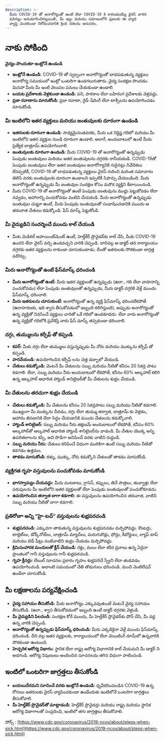 ```yaml
---
description: >-
  మీరు COVID-19 తో అనారోగ్యంతో ఉంటే లేదా COVID-19 కి కారణమయ్యే వైరస్ బారిన
  పడినట్లు అనుమానించినట్లయితే, మీ ఇల్లు మరియు సమాజంలోని ప్రజలకు ఈ వ్యాధి
  వ్యాప్తి చెందకుండా నిరోధించడానికి క్రింది దశలను అనుసరిం.
---
```


# నాకు సోకింది

**వైద్యం పొందుతూ ఇంట్లోనే ఉండండి**

* **ఇంట్లోనే ఉండండి:** COVID-19 తో స్వల్పంగా అనారోగ్యంతో బాధపడుతున్న వ్యక్తులు అనారోగ్య సమయంలో ఇంట్లో ఒంటరిగా ఉండగలుగుతారు. వైద్య సంరక్షణ పొందడం మినహా మీరు మీ ఇంటి వెలుపల పనులు చేయకుండా ఉండాలి.
* **బయట ప్రదేశాలకు వెళ్లకుండా ఉండండి:** పని, పాఠశాల లేదా బహిరంగ ప్రదేశాలకు వెళ్లవద్దు.
* **ప్రజా రవాణాను మానుకోండి:** ప్రజా రవాణా, రైడ్-షేరింగ్ లేదా టాక్సీలను ఉపయోగించడం మానుకోండి.

### **మీ ఇంటిలోని ఇతర వ్యక్తులు మరియు జంతువులకు దూరంగా ఉండండి**

* **ఇతరులకు దూరంగా ఉండండి:** సాధ్యమైనంతవరకు, మీరు ఒక నిర్దిష్ట గదిలో మరియు మీ ఇంటిలోని ఇతర వ్యక్తుల నుండి దూరంగా ఉండాలి. అలాగే, అందుబాటులో ఉంటే మీరు ప్రత్యేక బాత్రూమ్ ఉపయోగించాలి.
* **జంతువులకు దూరంగా ఉండండి:** మీరు COVID-19 తో అనారోగ్యంతో ఉన్నప్పుడు పెంపుడు జంతువులు మరియు ఇతర జంతువులను దగ్గరకు రానీయకండి. COVID-19తో పెంపుడు జంతువులు లేదా ఇతర జంతువులు అనారోగ్యానికి గురైనట్లు నివేదికలు లేనప్పటికీ, COVID-19 తో బాధపడుతున్న వ్యక్తులు వైరస్ గురించి మరింత సమాచారం తెలిసే వరకు జంతువులకు దూరంగా ఉండాలని ఇప్పటికీ సిఫార్సు చేయబడింది. మీరు అనారోగ్యంతో ఉన్నప్పుడు మీ జంతువుల సంరక్షణ కోసం మరొక వ్యక్తిని కేటాయించండి.
* మీరు COVID-19 తో అనారోగ్యంతో ఉంటే పెంపుడు జంతువును ముద్దు పెట్టుకోవడం లేదా నవ్వడం, ఆహారాన్ని పంచుకోవడం వంటివి చేయకండి. మీరు అనారోగ్యంతో ఉన్నప్పుడు జంతువుల చుట్టూ ఉంటే, మీరు పెంపుడు జంతువులతో సంభాషించడానికి ముందు ఆ తరువాత చేతులు కడుక్కోండి. ఫేస్ మాస్క్ పెట్టుకోండి.

### **మీ వైద్యుడిని సందర్శించే ముందు కాల్ చేయండి**

* మీకు మెడికల్ అపాయింట్‌మెంట్ ఉంటే, హెల్త్‌కేర్ ప్రొవైడర్‌కు కాల్ చేసి, మీకు COVID-19 ఉందని లేదా వైరస్ వచ్చి ఉండవచ్చని వారికి చెప్పండి. దానివల్ల ఆ డాక్టర్ తన కార్యాలయం దగ్గరకు ఇతర వ్యక్తులను రాకుండా చూసుకుంటాడు. దీంతో ఇతరులకు సోకకుండా జాగ్రత్త పడొచ్చు.

### **మీరు అనారోగ్యంతో ఉంటే ఫేస్‌మాస్క్ ధరించండి**

* **మీరు అనారోగ్యంతో ఉంటే:** మీరు ఇతర వ్యక్తులతో ఉన్నప్పుడు \(ఉదా., గది లేదా వాహనాన్ని పంచుకోవడం\) లేదా పెంపుడు జంతువులతో ఉన్నప్పుడు, మీరు డాక్టర్ దగ్గరికి వెళ్లే ముందు ఫేస్‌మాస్క్ ధరించాలి.
* **మీరు ఇతరులను చూసుకుంటే:** అనారోగ్యంతో ఉన్న వ్యక్తి ఫేస్‌మాస్క్ ధరించలేకపోతే \(ఉదాహరణకు, ఇది శ్వాస తీసుకోవడంలో ఇబ్బంది కలిగిస్తుంది\), అప్పుడు అనారోగ్యంతో ఉన్న వ్యక్తితో నివసించే వ్యక్తులు వారితో ఒకే గదిలో ఉండకూడదు. లేదా వారు అనారోగ్యంతో ఉన్న వ్యక్తితో గదిలోకి ప్రవేశిస్తే వారు ఫేస్ మాస్క్ తప్పకుండా ధరించాలి.

### **దగ్గు, తుమ్ములను కర్చీఫ్ తో కప్పండి**

* **కవర్:** మీకు దగ్గు లేదా తుమ్ములు వస్తున్నప్పుడు మీ నోరు మరియు ముక్కును కర్చీఫ్ తో కప్పండి.
* **పారవేయండి:** ఉపయోగించిన కర్చీఫ్ లను చెత్త డబ్బాలో వేయండి.
* **చేతులు కడుక్కోండి:** వెంటనే మీ చేతులను సబ్బు మరియు నీటితో కనీసం 20 సెకన్ల పాటు కడగాలి. లేదా, సబ్బు మరియు నీరు అందుబాటులో లేకపోతే, కనీసం 60% ఆల్కహాల్ కలిగి ఉన్న ఆల్కహాల్ ఆధారిత హ్యాండ్ శానిటైజర్‌తో మీ చేతులను శుభ్రం చేయండి.

### **మీ చేతులను తరచుగా శుభ్రం చేయండి**

* **చేతులు కడుక్కోండి:** మీ చేతులను కనీసం 20 సెకన్లపాటు సబ్బు మరియు నీటితో కడగాలి. ముఖ్యంగా మీ ముక్కును చీదడం, దగ్గు లేదా తుమ్ము తర్వాత, బాత్రూమ్ కు వెళ్లడం, ఆహారం తినడానికి లేదా సిద్ధం చేయడానికి ముందు చేతులను కడుక్కోవాలి.
* **హ్యాండ్ శానిటైజర్:** సబ్బు మరియు నీరు తక్షణమే అందుబాటులో లేకపోతే, కనీసం 60% ఆల్కహాల్‌తో ఆల్కహాల్ ఆధారిత హ్యాండ్ శానిటైజర్‌ను వాడండి. మీ చేతుల యొక్క అన్ని ఉపరితలాలను కప్పి, అవి పొడిగా అనిపించే వరకు వాటిని రుద్దండి.
* **సబ్బు మరియు నీరు:** చేతులు కనిపించే విధంగా మురికిగా ఉంటే సబ్బు మరియు నీటితో కడగడం ఉత్తమం.
* **తాకడం మానుకోండి:** కళ్ళు, ముక్కు, నోరు కడుక్కోని చేతులతో తాకడం మానుకోండి.

### **వ్యక్తిగత గృహ వస్తువులను పంచుకోవడం మానుకోండి**

* **భాగస్వామ్యం చేయవద్దు:** మీరు వంటకాలు, గ్లాసెస్, కప్పులు, తినే పాత్రలు, తువ్వాళ్లు లేదా పరుపులను మీ ఇంటిలోని ఇతర వ్యక్తులతో లేదా పెంపుడు జంతువులతో పంచుకోకూడదు.
* **ఉపయోగించిన తర్వాత బాగా కడగాలి:** ఈ వస్తువులను ఉపయోగించిన తరువాత, వాటిని సబ్బు మరియు నీటితో బాగా కడగాలి.

### **ప్రతిరోజూ అన్ని “హై-టచ్” వస్తువులను శుభ్రపరచండి**

* **శుభ్రపరచండి:** ఎక్కువగా తాకుతున్న వస్తువులను శుభ్రపరచడం మర్చిపోవద్దు. కౌంటర్లు, టాబ్లెట్‌లు, డోర్క్‌నోబ్‌లు, బాత్రూమ్ మ్యాచ్‌లు, మరుగుదొడ్లు, ఫోన్లు, కీబోర్డులు, ల్యాప్ టాప్ మరియు బెడ్ షీట్లు వంటివాటిని శుభ్రం చేయడం మర్చిపోవద్దు.
* **క్రిమిసంహారక మందులతో క్లీన్ చేయండి:** రక్తం, మలం లేదా శరీర ద్రవాలు ఉన్న ఏదైనా ప్రాంతంలో గానీ వస్తువులను గానీ శుభ్రపరచండి.
* **గృహ క్లీనర్లు:** లేబుల్ సూచనల ప్రకారం గృహం శుభ్రపరిచే స్ప్రేని లేదా తుడవడం ఉపయోగించండి. అలాంటి సమయంలో చేతి తొడుగులు ధరించండి. మంచి వెంటిలేషన్ ఉండేలా చూసుకోండి.

## **మీ లక్షణాలను పర్యవేక్షించండి**

* **వైద్య సహాయం తీసుకోండి:** మీకు అనారోగ్యం ఎక్కువవుతుంటే వెంటనే వైద్య సహాయం తీసుకోండి. \(ఉదా., శ్వాస తీసుకోవడంలో ఇబ్బంది ఉంటే డాక్టర్ దగ్గరకు వెళ్లండి.
* **మీ వైద్యుడిని పిలవండి:** సంరక్షణ కోరే ముందు, మీ హెల్త్‌కేర్ ప్రొవైడర్‌కు ఫోన్ చేసి, మీ వద్ద ఉన్న వారికి చెప్పండి.
* **అనారోగ్యంతో ఉన్నప్పుడు ఫేస్‌మాస్క్ ధరించండి:** మీరు ఎక్కడికైనా వెళ్లే ముందు ఫేస్‌మాస్క్ ధరించండి. దీని వల్ల ఇతర వ్యక్తులకు, కార్యాలయంలో లేదా వెయిటింగ్ రూమ్‌లో ఉన్నవారికి సోకకుండా ఉంటుంది.
* **హెచ్చరిక ఆరోగ్య విభాగం:** స్థానిక లేదా రాష్ట్ర ఆరోగ్య విభాగానికి కాల్ చేయమని మీ డాక్టర్ ని అడగండి. ఆరోగ్య నిపుణులు అందించిన సూచనలను తగిన విధంగా పాటించండి.

## **ఇంటిలో ఒంటరిగా జాగ్రత్తలు తీసుకోండి**

* **బయలుదేరమని సూచించే వరకు ఇంట్లోనే ఉండండి:** ధృవీకరించబడిన COVID-19 ఉన్న రోగులు ఇతరులకు వైరస్ వ్యాపించకుండా ఉండేందుకు ఇంటిలోనే ఒంటరిగా జాగ్రత్తలు తీసుకోవాలి.
* **మీ హెల్త్‌కేర్ ప్రొవైడర్‌తో మాట్లాడండి:** హెల్త్‌కేర్ ప్రొవైడర్లు మరియు రాష్ట్ర మరియు స్థానిక ఆరోగ్య విభాగాలతో సంప్రదించి, ఇంటిలో తగు జాగ్రత్తలు తీసుకోవాలి.

సోర్స్ : [https://www.cdc.gov/coronavirus/2019-ncov/about/steps-when-sick.html](https://www.cdc.gov/coronavirus/2019-ncov/about/steps-when-sick.html)

